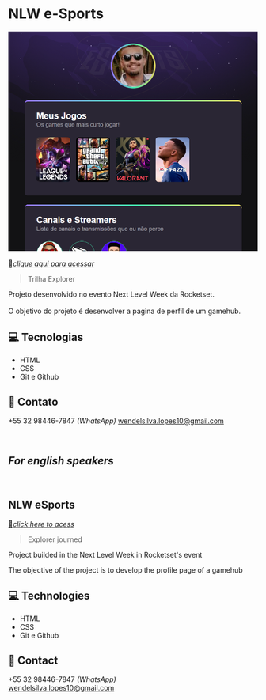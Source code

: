 # NLW e-Sports
![preview](./.github/preview.png)

[🔗*clique aqui para acessar*](https://wendellsjf.github.io/NLW-Esports/)
>Trilha Explorer

Projeto desenvolvido no evento Next Level Week da Rocketset.<br> 
<br>
O objetivo do projeto é desenvolver a pagina de perfil de um gamehub.

## 💻 Tecnologias
- HTML
- CSS
- Git e Github

## 📩 Contato

+55 32 98446-7847 *(WhatsApp)*
wendelsilva.lopes10@gmail.com

<br>

## *For english speakers*
<br>

## NLW eSports


[🔗*click here to acess*](https://wendellsjf.github.io/NLW-Esports/)
>Explorer journed

Project builded in the Next Level Week in Rocketset's event 

The objective of the project is to develop the profile page of a gamehub
<br>

## 💻 Technologies
- HTML
- CSS
- Git e Github

## 📩 Contact

+55 32 98446-7847 *(WhatsApp)* <br>
wendelsilva.lopes10@gmail.com

